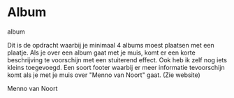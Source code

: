 # Album
album

Dit is de opdracht waarbij je minimaal 4 albums moest plaatsen met een plaatje.
Als je over een album gaat met je muis, komt er een korte beschrijving te voorschijn met een stuiterend effect.
Ook heb ik zelf nog iets kleins toegevoegd. Een soort footer waarbij er meer informatie tevoorschijn komt als je met je muis
over "Menno van Noort" gaat. (Zie website) 

Menno van Noort
